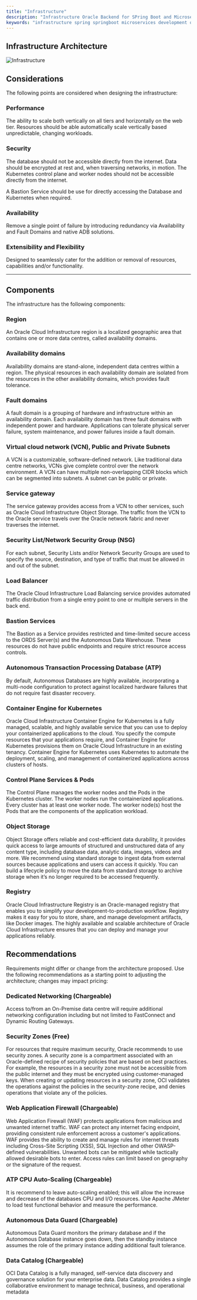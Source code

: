 ```yaml
---
title: "Infrastructure"
description: "Infrastructure Oracle Backend for SPring Boot and Microservices"
keywords: "infrastructure spring springboot microservices development oracle backend"
---
```


## Infrastructure Architecture

![Infrastructure](infra_diagram.png "Overall Infrastructure")

## Considerations

The following points are considered when designing the infrastructure:

### Performance

The ability to scale both vertically on all tiers and horizontally on the web tier.   Resources should be able automatically scale vertically based unpredictable, changing workloads.

### Security

The database should not be accessible directly from the internet.   Data should be encrypted at rest and, when traversing networks, in motion.  The Kubernetes control plane and worker nodes should not be accessible directly from the internet.  

A Bastion Service should be use for directly accessing the Database and Kubernetes when required.

### Availability

Remove a single point of failure by introducing redundancy via Availability and Fault Domains and native ADB solutions.

### Extensibility and Flexibility

Designed to seamlessly cater for the addition or removal of resources, capabilities and/or functionality.

---

## Components

The infrastructure has the following components:

### Region

An Oracle Cloud Infrastructure region is a localized geographic area that contains one or more data centres, called availability domains.

### Availability domains

Availability domains are stand-alone, independent data centres within a region.  The physical resources in each availability domain are isolated from the resources in the other availability domains, which provides fault tolerance.

### Fault domains

A fault domain is a grouping of hardware and infrastructure within an availability domain.  Each availability domain has three fault domains with independent power and hardware.  Applications can tolerate physical server failure, system maintenance, and power failures inside a fault domain.

### Virtual cloud network (VCN), Public and Private Subnets

A VCN is a customizable, software-defined network.  Like traditional data centre networks, VCNs give complete control over the network environment.  A VCN can have multiple non-overlapping CIDR blocks which can be segmented into subnets.  A subnet can be public or private.

### Service gateway

The service gateway provides access from a VCN to other services, such as Oracle Cloud Infrastructure Object Storage. The traffic from the VCN to the Oracle service travels over the Oracle network fabric and never traverses the internet.

### Security List/Network Security Group (NSG)

For each subnet, Security Lists and/or Network Security Groups are used to specify the source, destination, and type of traffic that must be allowed in and out of the subnet.

### Load Balancer

The Oracle Cloud Infrastructure Load Balancing service provides automated traffic distribution from a single entry point to one or multiple servers in the back end.

### Bastion Services

The Bastion as a Service provides restricted and time-limited secure access to the ORDS Server(s) and the Autonomous Data Warehouse.  These resources do not have public endpoints and require strict resource access controls.

### Autonomous Transaction Processing Database (ATP)

By default, Autonomous Databases are highly available, incorporating a multi-node configuration to protect against localized hardware failures that do not require fast disaster recovery.

### Container Engine for Kubernetes

Oracle Cloud Infrastructure Container Engine for Kubernetes is a fully managed, scalable, and highly available service that you can use to deploy your containerized applications to the cloud. You specify the compute resources that your applications require, and Container Engine for Kubernetes provisions them on Oracle Cloud Infrastructure in an existing tenancy. Container Engine for Kubernetes uses Kubernetes to automate the deployment, scaling, and management of containerized applications across clusters of hosts.

### Control Plane Services & Pods

The Control Plane manages the worker nodes and the Pods in the Kubernetes cluster. The worker nodes run the containerized applications. Every cluster has at least one worker node. The worker node(s) host the Pods that are the components of the application workload.

### Object Storage

Object Storage offers reliable and cost-efficient data durability, it provides quick access to large amounts of structured and unstructured data of any content type, including database data, analytic data, images, videos and more. We recommend using standard storage to ingest data from external sources because applications and users can access it quickly. You can build a lifecycle policy to move the data from standard storage to archive storage when it’s no longer required to be accessed frequently.

### Registry

Oracle Cloud Infrastructure Registry is an Oracle-managed registry that enables you to simplify your development-to-production workflow. Registry makes it easy for you to store, share, and manage development artifacts, like Docker images. The highly available and scalable architecture of Oracle Cloud Infrastructure ensures that you can deploy and manage your applications reliably.

## Recommendations

Requirements might differ or change from the architecture proposed.  Use the following recommendations as a starting point to adjusting the architecture; changes may impact pricing:

### Dedicated Networking (Chargeable)

Access to/from an On-Premise data centre will require additional networking configuration including but not limited to FastConnect and Dynamic Routing Gateways.

### Security Zones (Free)

For resources that require maximum security, Oracle recommends to use security zones.  A security zone is a compartment associated with an Oracle-defined recipe of security policies that are based on best practices.  For example, the resources in a security zone must not be accessible from the public internet and they must be encrypted using customer-managed keys.  When creating or updating resources in a security zone, OCI validates the operations against the policies in the security-zone recipe, and denies operations that violate any of the policies.

### Web Application Firewall (Chargeable)

Web Application Firewall (WAF) protects applications from malicious and unwanted internet traffic. WAF can protect any internet facing endpoint, providing consistent rule enforcement across a customer's applications.  WAF provides the ability to create and manage rules for internet threats including Cross-Site Scripting (XSS), SQL Injection and other OWASP-defined vulnerabilities. Unwanted bots can be mitigated while tactically allowed desirable bots to enter. Access rules can limit based on geography or the signature of the request.

### ATP CPU Auto-Scaling (Chargeable)

It is recommend to leave auto-scaling enabled; this will allow the increase and decrease of the databases CPU and I/O resources.  Use Apache JMeter to load test functional behavior and measure the performance.

### Autonomous Data Guard (Chargeable)

Autonomous Data Guard monitors the primary database and if the Autonomous Database instance goes down, then the standby instance assumes the role of the primary instance adding additional fault tolerance.

### Data Catalog (Chargeable)

OCI Data Catalog is a fully managed, self-service data discovery and governance solution for your enterprise data. Data Catalog provides a single collaborative environment to manage technical, business, and operational metadata
